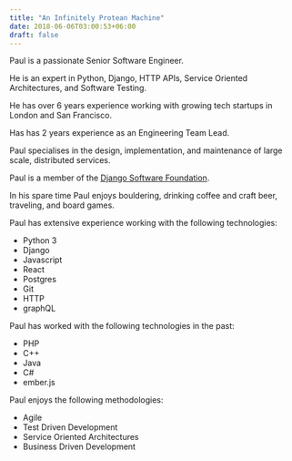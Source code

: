 ```yaml
---
title: "An Infinitely Protean Machine"
date: 2018-06-06T03:00:53+06:00
draft: false
---
```


Paul is a passionate Senior Software Engineer.

He is an expert in Python, Django, HTTP APIs, Service Oriented Architectures, and Software Testing.

He has over 6 years experience working with growing tech startups in London and San Francisco.

Has has 2 years experience as an Engineering Team Lead.

Paul specialises in the design, implementation, and maintenance of large scale, distributed services.

Paul is a member of the [Django Software Foundation](https://www.djangoproject.com/foundation/).

In his spare time Paul enjoys bouldering, drinking coffee and craft beer, traveling, and board games.

Paul has extensive experience working with the following technologies:

- Python 3
- Django
- Javascript
- React
- Postgres
- Git
- HTTP
- graphQL

Paul has worked with the following technologies in the past:

- PHP
- C++
- Java
- C#
- ember.js

Paul enjoys the following methodologies:

- Agile
- Test Driven Development
- Service Oriented Architectures
- Business Driven Development

